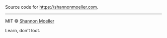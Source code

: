 Source code for https://shannonmoeller.com.

---

MIT © [Shannon Moeller](https://shannonmoeller.com)

Learn, don't loot.
